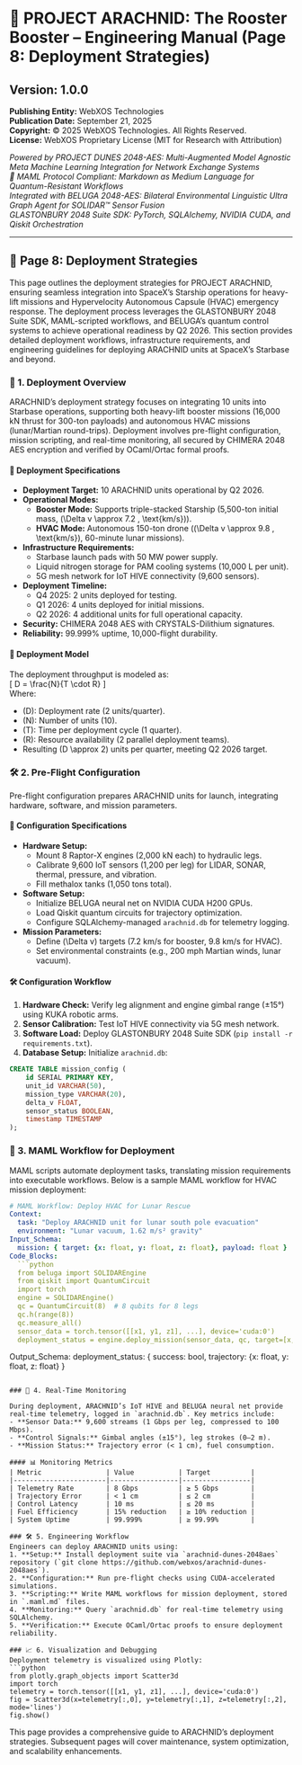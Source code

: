 # 🚀 PROJECT ARACHNID: The Rooster Booster – Engineering Manual (Page 8: Deployment Strategies)

## Version: 1.0.0  
**Publishing Entity:** WebXOS Technologies  
**Publication Date:** September 21, 2025  
**Copyright:** © 2025 WebXOS Technologies. All Rights Reserved.  
**License:** WebXOS Proprietary License (MIT for Research with Attribution)  

*Powered by PROJECT DUNES 2048-AES: Multi-Augmented Model Agnostic Meta Machine Learning Integration for Network Exchange Systems*  
*🐪 MAML Protocol Compliant: Markdown as Medium Language for Quantum-Resistant Workflows*  
*Integrated with BELUGA 2048-AES: Bilateral Environmental Linguistic Ultra Graph Agent for SOLIDAR™ Sensor Fusion*  
*GLASTONBURY 2048 Suite SDK: PyTorch, SQLAlchemy, NVIDIA CUDA, and Qiskit Orchestration*  

---

## 📜 Page 8: Deployment Strategies  

This page outlines the deployment strategies for PROJECT ARACHNID, ensuring seamless integration into SpaceX’s Starship operations for heavy-lift missions and Hypervelocity Autonomous Capsule (HVAC) emergency response. The deployment process leverages the GLASTONBURY 2048 Suite SDK, MAML-scripted workflows, and BELUGA’s quantum control systems to achieve operational readiness by Q2 2026. This section provides detailed deployment workflows, infrastructure requirements, and engineering guidelines for deploying ARACHNID units at SpaceX’s Starbase and beyond.

### 🚀 1. Deployment Overview  

ARACHNID’s deployment strategy focuses on integrating 10 units into Starbase operations, supporting both heavy-lift booster missions (16,000 kN thrust for 300-ton payloads) and autonomous HVAC missions (lunar/Martian round-trips). Deployment involves pre-flight configuration, mission scripting, and real-time monitoring, all secured by CHIMERA 2048 AES encryption and verified by OCaml/Ortac formal proofs.

#### 📏 Deployment Specifications  
- **Deployment Target:** 10 ARACHNID units operational by Q2 2026.  
- **Operational Modes:**  
  - **Booster Mode:** Supports triple-stacked Starship (5,500-ton initial mass, \(\Delta v \approx 7.2 \, \text{km/s}\)).  
  - **HVAC Mode:** Autonomous 150-ton drone (\(\Delta v \approx 9.8 \, \text{km/s}\), 60-minute lunar missions).  
- **Infrastructure Requirements:**  
  - Starbase launch pads with 50 MW power supply.  
  - Liquid nitrogen storage for PAM cooling systems (10,000 L per unit).  
  - 5G mesh network for IoT HIVE connectivity (9,600 sensors).  
- **Deployment Timeline:**  
  - Q4 2025: 2 units deployed for testing.  
  - Q1 2026: 4 units deployed for initial missions.  
  - Q2 2026: 4 additional units for full operational capacity.  
- **Security:** CHIMERA 2048 AES with CRYSTALS-Dilithium signatures.  
- **Reliability:** 99.999% uptime, 10,000-flight durability.  

#### 🔢 Deployment Model  
The deployment throughput is modeled as:  
\[
D = \frac{N}{T \cdot R}
\]  
Where:  
- \(D\): Deployment rate (2 units/quarter).  
- \(N\): Number of units (10).  
- \(T\): Time per deployment cycle (1 quarter).  
- \(R\): Resource availability (2 parallel deployment teams).  
- Resulting \(D \approx 2\) units per quarter, meeting Q2 2026 target.  

### 🛠️ 2. Pre-Flight Configuration  

Pre-flight configuration prepares ARACHNID units for launch, integrating hardware, software, and mission parameters.

#### 📏 Configuration Specifications  
- **Hardware Setup:**  
  - Mount 8 Raptor-X engines (2,000 kN each) to hydraulic legs.  
  - Calibrate 9,600 IoT sensors (1,200 per leg) for LIDAR, SONAR, thermal, pressure, and vibration.  
  - Fill methalox tanks (1,050 tons total).  
- **Software Setup:**  
  - Initialize BELUGA neural net on NVIDIA CUDA H200 GPUs.  
  - Load Qiskit quantum circuits for trajectory optimization.  
  - Configure SQLAlchemy-managed `arachnid.db` for telemetry logging.  
- **Mission Parameters:**  
  - Define \(\Delta v\) targets (7.2 km/s for booster, 9.8 km/s for HVAC).  
  - Set environmental constraints (e.g., 200 mph Martian winds, lunar vacuum).  

#### 🛠️ Configuration Workflow  
1. **Hardware Check:** Verify leg alignment and engine gimbal range (±15°) using KUKA robotic arms.  
2. **Sensor Calibration:** Test IoT HIVE connectivity via 5G mesh network.  
3. **Software Load:** Deploy GLASTONBURY 2048 Suite SDK (`pip install -r requirements.txt`).  
4. **Database Setup:** Initialize `arachnid.db`:  
```sql
CREATE TABLE mission_config (
    id SERIAL PRIMARY KEY,
    unit_id VARCHAR(50),
    mission_type VARCHAR(20),
    delta_v FLOAT,
    sensor_status BOOLEAN,
    timestamp TIMESTAMP
);
```

### 📜 3. MAML Workflow for Deployment  

MAML scripts automate deployment tasks, translating mission requirements into executable workflows. Below is a sample MAML workflow for HVAC mission deployment:  

```yaml
# MAML Workflow: Deploy HVAC for Lunar Rescue
Context:
  task: "Deploy ARACHNID unit for lunar south pole evacuation"
  environment: "Lunar vacuum, 1.62 m/s² gravity"
Input_Schema:
  mission: { target: {x: float, y: float, z: float}, payload: float }
Code_Blocks:
  ```python
  from beluga import SOLIDAREngine
  from qiskit import QuantumCircuit
  import torch
  engine = SOLIDAREngine()
  qc = QuantumCircuit(8)  # 8 qubits for 8 legs
  qc.h(range(8))
  qc.measure_all()
  sensor_data = torch.tensor([[x1, y1, z1], ...], device='cuda:0')
  deployment_status = engine.deploy_mission(sensor_data, qc, target=[x, y, z])
  ```
Output_Schema:
  deployment_status: { success: bool, trajectory: {x: float, y: float, z: float} }
```

### 📡 4. Real-Time Monitoring  

During deployment, ARACHNID’s IoT HIVE and BELUGA neural net provide real-time telemetry, logged in `arachnid.db`. Key metrics include:  
- **Sensor Data:** 9,600 streams (1 Gbps per leg, compressed to 100 Mbps).  
- **Control Signals:** Gimbal angles (±15°), leg strokes (0–2 m).  
- **Mission Status:** Trajectory error (< 1 cm), fuel consumption.  

#### 📊 Monitoring Metrics  
| Metric                | Value           | Target          |
|-----------------------|-----------------|-----------------|
| Telemetry Rate        | 8 Gbps          | ≥ 5 Gbps        |
| Trajectory Error      | < 1 cm          | ≤ 2 cm          |
| Control Latency       | 10 ms           | ≤ 20 ms         |
| Fuel Efficiency       | 15% reduction   | ≥ 10% reduction |
| System Uptime         | 99.999%         | ≥ 99.99%        |

### 🛠️ 5. Engineering Workflow  
Engineers can deploy ARACHNID units using:  
1. **Setup:** Install deployment suite via `arachnid-dunes-2048aes` repository (`git clone https://github.com/webxos/arachnid-dunes-2048aes`).  
2. **Configuration:** Run pre-flight checks using CUDA-accelerated simulations.  
3. **Scripting:** Write MAML workflows for mission deployment, stored in `.maml.md` files.  
4. **Monitoring:** Query `arachnid.db` for real-time telemetry using SQLAlchemy.  
5. **Verification:** Execute OCaml/Ortac proofs to ensure deployment reliability.  

### 📈 6. Visualization and Debugging  
Deployment telemetry is visualized using Plotly:  
```python
from plotly.graph_objects import Scatter3d
import torch
telemetry = torch.tensor([[x1, y1, z1], ...], device='cuda:0')
fig = Scatter3d(x=telemetry[:,0], y=telemetry[:,1], z=telemetry[:,2], mode='lines')
fig.show()
```

This page provides a comprehensive guide to ARACHNID’s deployment strategies. Subsequent pages will cover maintenance, system optimization, and scalability enhancements.